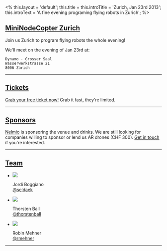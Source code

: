 <%
this.layout = 'default';
this.title = this.introTitle = 'Zurich, Jan 23rd 2013';
this.introText =
  'A fine evening programing flying robots in Zurich';
%>

<h2 id="intro"><a href="#intro">MiniNodeCopter Zurich</a></h2>

Join us Zurich to program flying robots the whole evening!

We'll meet on the evening of Jan 23rd at:

```
Dynamo - Grosser Saal
Wasserwerkstrasse 21
8006 Zürich
```

<hr>

<h2 id="tickets"><a href="#tickets">Tickets</a></h2>

[Grab your free ticket now!](https://tito.io/nodecopter/mininodecopter-zurich) Grab
it fast, they're limited.

<hr>

<h2 id="sponsors"><a href="#sponsors">Sponsors</a></h2>

[Nelmio](http://nelm.io/) is sponsoring the venue and drinks. 
We are still looking for companies willing to sponsor or lend us AR drones (CHF 300).
<a href="mailto:j.boggiano@seld.be">Get in touch</a> if you're interested.

<hr>

<h2 id="team"><a href="#team">Team</a></h2>

<ul class="team">
  <li>
    <img src="/img/team/jordi_boggiano.jpg">
    <p>
      Jordi Boggiano<br>
      <a href="https://twitter.com/seldaek">@seldaek</a>
    </p>
  </li>
  <li>
    <img src="/img/team/thorsten_ball.jpg">
    <p>
      Thorsten Ball<br>
      <a href="https://twitter.com/thorstenball">@thorstenball</a>
    </p>
  </li>
  <li>
    <img src="/img/team/robin_mehner.jpg">
    <p>
      Robin Mehner<br>
      <a href="https://twitter.com/rmehner">@rmehner</a>
    </p>
  </li>
</ul>

<hr>
